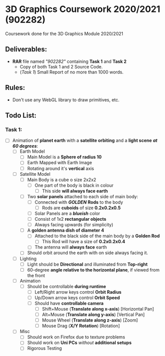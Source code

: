 # 3D Graphics Coursework 2020/2021 (902282)
Coursework done for the 3D Graphics Module 2020/2021

## Deliverables:
- **RAR** file named *"902282"* containing **Task 1** and **Task 2**
	- Copy of both Task 1 and 2 Source Code.
	- (*Task 1*) Small Report of no more than 1000 words.

## Rules:
- Don't use any WebGL library to draw primitives, etc.
	
## Todo List:
 ### Task 1:
- [ ] Animation of **planet earth** with a **satellite orbiting** and a **light scene** ***at 60 degrees***:
	- [ ] Earth Model
		- [ ] Main Model is a **Sphere of radius 10**
		- [ ] Earth Mapped with Earth Image
		- [ ] Rotating around it's **vertical** axis
	- [ ] Satellite Model
		- [ ] Main Body is a cube o size 2x2x2
			- [ ] One part of the body is black in colour
				- [ ] This side **will always face earth**
		- [ ] Two **solar panels** attached to each side of main body:
			- [ ] Connected with ***GOLDEN*** **Rods** to the body
				- [ ] Rods are **cuboids** of size **0.2x0.2x0.5**
			- [ ] Solar Panels are a ***blueish*** color
			- [ ] Consist of 1x2 **rectangular objects**
			- [ ] Always facing upwards (for simplicity)
		- [ ] A **golden antenna dish of diameter 4**
			- [ ] Attached to the black side of the main body by a **Golden Rod**
				- [ ] This Rod will have a size of **0.2x0.2x0.4**
			- [ ] The antenna will **always face** earth
		- [ ] Should orbit around the earth with on side always facing it.
	- [ ] Lighting
		- [ ] Light should be **Directional** and illuminated from **Top-right**
		- [ ] 60-degree **angle relative to the horizontal plane**, if viewed from the front
	- [ ] Animation
		- [ ] Should be controllable **during runtime**
			- [ ] Left/Right arrow keys control **Orbit Radius**
			- [ ] Up/Down arrow keys control **Orbit Speed**
			- [ ] Should have **controllable camera**
				- [ ] Shift+Mouse (**Translate along x-axis**) [Horizontal Pan]
				- [ ] Alt+Mouse (**Translate along y-axis**) [Vertical Pan]
				- [ ] Mouse Wheel (**Translate along z-axis**) [Zoom]
				- [ ] Mouse Drag (**X/Y Rotation**) [Rotation]
	- [ ] Misc
		- [ ] Should work on Firefox due to texture problems
		- [ ] Should work on **Uni PCs** *without* **additional setups**
		- [ ] Rigorous Testing
